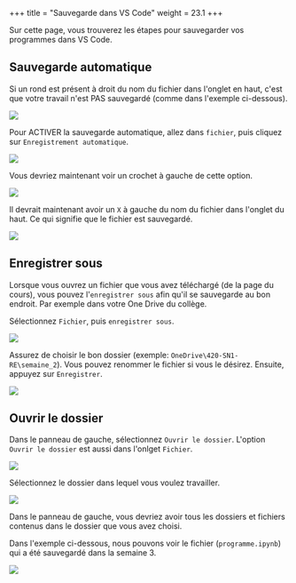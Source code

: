 +++
title = "Sauvegarde dans VS Code"
weight =  23.1
+++

Sur cette page, vous trouverez les étapes pour sauvegarder vos programmes dans VS Code.


## Sauvegarde automatique

Si un rond est présent à droit du nom du fichier dans l'onglet en haut, c'est que votre travail n'est PAS sauvegardé (comme dans l'exemple ci-dessous).

![](<Capture d’écran du 2024-09-05 14-04-09-1.png>)

Pour ACTIVER la sauvegarde automatique, allez dans `fichier`, puis cliquez sur `Enregistrement automatique`.

![](<Capture d’écran du 2024-09-05 14-04-28-1.png>)

Vous devriez maintenant voir un crochet à gauche de cette option.

![](<Capture d’écran du 2024-09-05 14-04-47-1.png>)

Il devrait maintenant avoir un `X` à gauche du nom du fichier dans l'onglet du haut. Ce qui signifie que le fichier est sauvegardé.

![](<Capture d’écran du 2024-09-05 14-05-00-1.png>)


## Enregistrer sous

Lorsque vous ouvrez un fichier que vous avez téléchargé (de la page du cours), vous pouvez l'`enregistrer sous` afin qu'il se sauvegarde au bon endroit. Par exemple dans votre One Drive du collège.

Sélectionnez `Fichier`, puis `enregistrer sous`.


![](<Capture d’écran du 2024-09-05 14-00-00.png>)

Assurez de choisir le bon dossier (exemple: `OneDrive\420-SN1-RE\semaine_2`). Vous pouvez renommer le fichier si vous le désirez. Ensuite, appuyez sur `Enregistrer`. 


![](<Capture d’écran du 2024-09-05 14-01-03.png>)

## Ouvrir le dossier

Dans le panneau de gauche, sélectionnez `Ouvrir le dossier`. L'option `Ouvrir le dossier` est aussi dans l'onlget `Fichier`.


![](<Capture d’écran du 2024-09-05 14-01-39-1.png>)


Sélectionnez le dossier dans lequel vous voulez travailler.


![](<Capture d’écran du 2024-09-05 14-02-29-1.png>)

Dans le panneau de gauche, vous devriez avoir tous les dossiers et fichiers contenus dans le dossier que vous avez choisi.

Dans l'exemple ci-dessous, nous pouvons voir le fichier (`programme.ipynb`) qui a été sauvegardé dans la semaine 3.

![](<Capture d’écran du 2024-09-05 14-03-24-1.png>)

